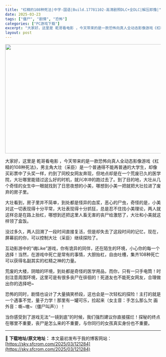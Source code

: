 ```yaml
---
title: "杠精的108种死法|中字-国语|Build.17781102-高清剧照DLC+全DLC|解压即撸|"
date: 2025-03-23
tags: ["僵尸", "剧情", "恐怖"]
categories: ["PC游戏下载"]
excerpt: "大家好，这里是 乾哥看电影 ，今天带来的是一款恐怖向真人全动态影像游戏《杠精的108种死法》，男主角大壮（采臣）是一个普通得不能再普通的大学生，却像买彩票中了头奖一样，约到了同校女网友奔现，但地点却是在一个荒废已久的医学院，大壮哪里能错过这么好的时机，就兴冲冲的跑过去了。到了目的地，大壮从几个奇怪的&hellip;"
layout: post
---
```


<img class="aligncenter size-full wp-image-121277" src="https://sky.sfcrom.com/wp-content/uploads/2025/03/2025032302502174.webp" alt="" width="616" height="353" />

大家好，这里是 乾哥看电影 ，今天带来的是一款恐怖向真人全动态影像游戏《杠精的108种死法》，男主角大壮（采臣）是一个普通得不能再普通的大学生，却像买彩票中了头奖一样，约到了同校女网友奔现，但地点却是在一个荒废已久的医学院，大壮哪里能错过这么好的时机，就兴冲冲的跑过去了。到了目的地，大壮从几个奇怪的女生中一眼就找到了日思夜想的小美，哪想到小美一把就把大壮拉进了废弃的房子里。

大壮看到，房子里并不简单，到处都是怪异的血浆，恶心的尸虫，奇怪的是，小美对这一切表现得十分平常，大壮表现得十分抓狂，总是忍不住找小美理论，两人就这样总是在路上抬杠，哪想到还把这里人畜无害的丧尸给激怒了，大壮和小美就这样领了盒饭。

没过多久，两人回溯了一段时间直接复活，但是却失去了这段时间的记忆，现在，屏幕前的你，可以控制大壮（采臣）继续探险了。

互动影游中的“魂Like”游戏，你有诡异的同伴，还在陌生的环境，小心你的每一个选择！当然，在游戏中死亡是常有的事情，大胆抬杠，自由吐槽，集齐108种死亡可以获得名副其实的杠精之神的力量。

荒废的大楼，阴暗的环境，到处都是奇怪的医学用品，而你，只有一只手电筒！时刻注意周围环境，这里可是有很多丧尸在徘徊的！死道友也不能死女网友，合理做出你的选择吧~

恐怖的同时，剧情也设计了大量搞笑桥段，这也会是一次轻松的探险！主打的就是一个遇事不觉，量子力学！那里有一罐可乐，捡起来（女主音：手怎么那么欠 画外音：嘶~嗷~（僵尸叫声））！

当你感受到了游戏无法“一镜到底”的时候，我们强烈建议你直接摆烂！探秘的终点在哪里不重要，丧尸是怎么来的不重要，与你同行的女孩真实身份也不重要。

---
📖 **下载地址/原文地址：** 本文最初发布于我的博客网站：[https://sky.sfcrom.com/2025/03/121284](https://sky.sfcrom.com/2025/03/121284)

